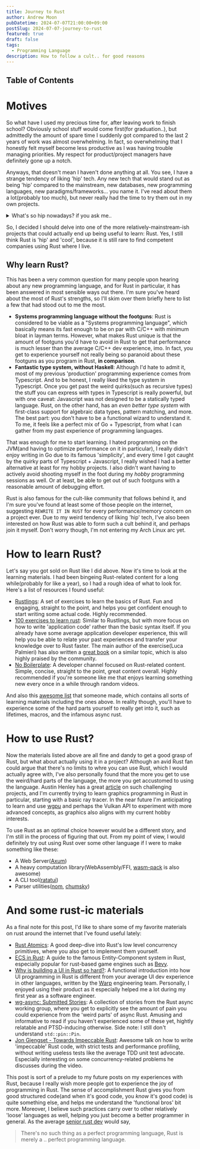 ```yaml
---
title: Journey to Rust
author: Andrew Moon
pubDatetime: 2024-07-07T21:00:00+09:00
postSlug: 2024-07-07-journey-to-rust
featured: true
draft: false
tags:
  - Programming Language
description: How to follow a cult.. for good reasons
---
```


## Table of Contents

# Motives

So what have I used my precious time for, after leaving work to finish school? Obviously school stuff would come first(for graduation..), but admittedly the amount of spare time I suddenly got compared to the last 2 years of work was almost overwhelming. In fact, so overwhelming that I honestly felt myself become less productive as I was having trouble managing priorities. My respect for product/project managers have definitely gone up a notch.

Anyways, that doesn't mean I haven't done anything at all. You see, I have a strange tendency of liking 'hip' tech. Any new tech that would stand out as being 'hip' compared to the mainstream, new databases, new programming languages, new paradigms/frameworks... you name it. I've read about them a lot(probably too much), but never really had the time to try them out in my own projects.

<details><summary>What's so hip nowadays? if you ask me..</summary>

On top of my mind,

- Gleam
- Nim
- Zig
- Mojo
- SurrealDB
- SpacetimeDB
- WebGPU
- WebAssembly
- Deno/Bun

Some controversial ones included, I know, but my standards for being 'hip' also largely depends on their actual production usage.

</details>

So, I decided I should delve into one of the more relatively-mainstream-ish projects that could actually end up being useful to learn: Rust. Yes, I still think Rust is 'hip' and 'cool', because it is still rare to find competent companies using Rust where I live.

## Why learn Rust?

This has been a very common question for many people upon hearing about any new programming language, and for Rust in particular, it has been answered in most sensible ways out there. I'm sure you've heard about the most of Rust's strengths, so I'll skim over them briefly here to list a few that had stood out to me the most.

- **Systems programming language without the footguns**: Rust is considered to be viable as a "Systems programming language", which basically means its fast enough to be on par with C/C++ with minimum bloat in layman terms. However, what makes Rust unique is that the amount of footguns you'd have to avoid in Rust to get that performance is much lesser than the average C/C++ dev experience, imo. In fact, you get to experience yourself not really being so paranoid about these footguns as you program in Rust, **in comparison**.
- **Fantastic type system, without Haskell**: Although I'd hate to admit it, most of my previous 'production' programming experience comes from Typescript. And to be honest, I really liked the type system in Typescript. Once you get past the weird quirks(such as recursive types) the stuff you can express with types in Typescript is really powerful, but with one caveat: Javascript was not designed to be a statically typed language. Rust, on the other hand, has an _even better type system_ with first-class support for algebraic data types, pattern matching, and more. The best part: you don't have to be a functional wizard to understand it. To me, it feels like a perfect mix of Go + Typescript, from what I can gather from my past experience of programming languages.

That was enough for me to start learning. I hated programming on the JVM(and having to optimize performance on it in particular), I really didn't enjoy writing in Go due to its famous 'simplicity', and every time I got caught by the quirky parts of Typescript + Javascript, I really wished I had a better alternative at least for my hobby projects. I also didn't want having to actively avoid shooting myself in the foot during my _hobby_ programming sessions as well. Or at least, be able to get out of such footguns with a reasonable amount of debugging effort.

Rust is also famous for the cult-like community that follows behind it, and I'm sure you've found at least some of those people on the internet, suggesting `REWRITE IT IN RUST` for every performance/memory concern on a project ever. Due to my weird tendency of liking 'hip' tech, I've also been interested on how Rust was able to form such a cult behind it, and perhaps join it myself. Don't worry though, I'm not entering my Arch Linux arc yet.

# How to learn Rust?

Let's say you got sold on Rust like I did above. Now it's time to look at the learning materials. I had been bingeing Rust-related content for a long while(probably for like a year), so I had a rough idea of what to look for. Here's a list of resources I found useful:

- [Rustlings](https://github.com/rust-lang/rustlings): A set of exercises to learn the basics of Rust. Fun and engaging, straight to the point, and helps you get confident enough to start writing some actual code. Highly recommended.
- [100 exercises to learn rust](https://github.com/mainmatter/100-exercises-to-learn-rust): Similar to Rustlings, but with more focus on how to write 'application code' rather than the basic syntax itself. If you already have some average application developer experience, this will help you be able to relate your past experiences and transfer your knowledge over to Rust faster. The main author of the exercise(Luca Palmieri) has also written a [great book](https://www.zero2prod.com/index.html) on a similar topic, which is also highly praised by the community.
- [No Boilerplate](https://www.youtube.com/@NoBoilerplate): A developer channel focused on Rust-related content. Simple, concise, straight to the point, great content overall. Highly recommended if you're someone like me that enjoys learning something new every once in a while through random videos.

And also this [awesome list](https://github.com/ImplFerris/LearnRust) that someone made, which contains all sorts of learning materials including the ones above. In reality though, you'll have to experience some of the hard parts yourself to really get into it, such as lifetimes, macros, and the infamous async rust.

# How to use Rust?

Now the materials listed above are all fine and dandy to get a good grasp of Rust, but what about actually using it in a project? Although an avid Rust fan could argue that there's no limits to whre you can use Rust, which I would actually agree with, I've also personally found that the more you get to use the weird/hard parts of the language, the more you get accustomed to using the language. Austin Henley has a great [article](https://austinhenley.com/blog/morechallengingprojects.html) on such challenging projects, and I'm currently trying to learn graphics programming in Rust in particular, starting with a basic ray tracer. In the near future I'm anticipating to learn and use [wgpu](https://wgpu.rs/) and perhaps the Vulkan API to experiment with more advanced concepts, as graphics also aligns with my current hobby interests.

To use Rust as an optimal choice however would be a different story, and I'm still in the process of figuring that out. From my point of view, I would definitely try out using Rust over some other language if I were to make something like these:

- A Web Server([Axum](https://github.com/tokio-rs/axum))
- A heavy computation library(WebAssembly/FFI, [wasm-pack](https://github.com/rustwasm/wasm-pack) is also awesome)
- A CLI tool([ratatui](https://ratatui.rs/))
- Parser utilities([nom](https://github.com/rust-bakery/nom), [chumsky](https://github.com/zesterer/chumsky))

# And some rust-ic materials

As a final note for this post, I'd like to share some of my favorite materials on rust around the internet that I've found useful lately:

- [Rust Atomics](https://marabos.nl/atomics/foreword.html): A good deep-dive into Rust's low level concurrency primitives, where you also get to implement them yourself.
- [ECS in Rust](https://ianjk.com/ecs-in-rust/): A guide to the famous Entity-Component system in Rust, especially popular for rust-based game engines such as [Bevy](https://bevyengine.org/).
- [Why is building a UI in Rust so hard?](https://www.warp.dev/blog/why-is-building-a-ui-in-rust-so-hard): A functional introduction into how UI programming in Rust is different from your average UI dev experience in other languages, written by the [Warp](https://www.warp.dev/) engineering team. Personally, I enjoyed using their product as it especially helped me a lot during my first year as a software engineer.
- [wg-async: Submitted Stories](https://rust-lang.github.io/wg-async/vision/submitted_stories.html): A collection of stories from the Rust async working group, where you get to explicitly see the amount of pain you could experience from the 'weird parts' of async Rust. Amusing and informative to read if you haven't experienced some of these yet, hightly relatable and PTSD-inducing otherwise. Side note: I still don't understand `std::pin::Pin`.
- [Jon Gjengset - Towards Impeccable Rust](https://www.youtube.com/watch?v=qfknfCsICUM): Awesome talk on how to write 'impeccable' Rust code, with strict tests and performance profiling, without writing useless tests like the average TDD unit test advocate. Especially interesting on some concurrency-related problems he discusses during the video.

This post is sort of a prelude to my future posts on my experiences with Rust, because I really wish more people got to experience the joy of programming in Rust. The sense of accomplishment Rust gives you from good structured code(and when it's good code, you _know_ it's good code) is quite something else, and helps me understand the 'functional bros' bit more. Moreover, I believe such practices carry over to other relatively 'loose' languages as well, helping you just become a better programmer in general. As the average [senior rust dev](https://youtu.be/TGfQu0bQTKc?si=bCg1qOc57Smpxqlr&t=95) would say,

> There's no such thing as a perfect programming language, Rust is merely a .. perfect programming language.
